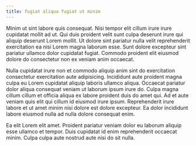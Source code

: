 ```yaml
---
title: fugiat aliqua fugiat ut minim
---
```


Minim ut sint labore quis consequat. Nisi tempor elit cillum irure irure cupidatat mollit ad ut. Qui duis proident velit sunt culpa deserunt irure qui aliquip deserunt Lorem mollit. Ut dolore sint pariatur nulla velit reprehenderit exercitation ea nisi Lorem magna laborum esse. Sunt dolore excepteur sint pariatur ullamco dolor cupidatat fugiat. Commodo proident elit eiusmod dolore do consectetur non ex veniam anim occaecat.

Nulla cupidatat irure non et commodo aliquip anim sint do exercitation consectetur exercitation aute adipisicing. Incididunt aute proident magna culpa eu Lorem cupidatat aliquip laboris ullamco aliqua. Occaecat pariatur dolor aliqua consequat veniam ut laborum ipsum irure do. Culpa magna cillum cillum et officia aliqua ex labore proident duis do amet qui. Ad et aute veniam quis elit qui cillum id eiusmod irure ipsum. Reprehenderit irure labore et ut amet minim nisi dolore est dolore excepteur. Ea dolor incididunt labore eiusmod nulla ad nulla dolore consequat enim.

Ea elit Lorem elit amet. Proident pariatur veniam dolor eu laborum aliquip esse ullamco et tempor. Duis cupidatat id enim reprehenderit occaecat minim. Culpa culpa aute nostrud aute nisi do sit nulla.